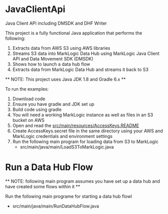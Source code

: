 # JavaClientApi
 Java Client API including DMSDK and DHF Writer

This project is a fully functional Java application that performs the following:
1. Extracts data from AWS S3 using AWS libraries
2. Streams S3 data into MarkLogic Data Hub using MarkLogic Java Client API and Data Movement SDK (DMSDK)
3. Shows how to launch a data hub flow
4. Extracts data from MarkLogic Data Hub and streams it back to S3

** NOTE: This project uses Java JDK 1.8 and Gradle 6.x **

To run the examples:
1. Download code 
2. Ensure you have gradle and JDK set up
4. Build code using gradle
5. You will need a working MarkLogic instance as well as files in an S3 bucket on AWS
6. Open and read the [src/main/resources/AccessKeys.README](src/main/resources/AccessKeys.README)
7. Create AccessKeys.secret file in the same directory using your AWS and MarkLogic credentials and environment settings
8. Run the following main program for loading data from S3 to MarkLogic
      - src/main/java/main/LoadS3ToMarkLogic.java

# Run a Data Hub Flow

** NOTE: following main program assumes you have set up a data hub and have created some flows within it **

Run the following main programe for starting a data hub flowl
  - src/main/java/main/RunDataHubFlow.java
